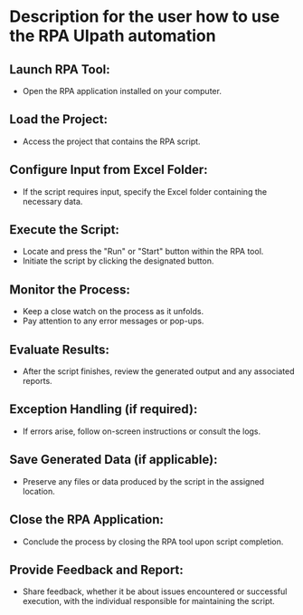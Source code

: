 # Description for the user how to use the RPA UIpath automation  
## Launch RPA Tool:
-  Open the RPA application installed on your computer.
## Load the Project:
- Access the project that contains the RPA script.
## Configure Input from Excel Folder:
- If the script requires input, specify the Excel folder containing the necessary data.
## Execute the Script:
- Locate and press the "Run" or "Start" button within the RPA tool.
- Initiate the script by clicking the designated button.
## Monitor the Process:
- Keep a close watch on the process as it unfolds.
- Pay attention to any error messages or pop-ups.
## Evaluate Results:
- After the script finishes, review the generated output and any associated reports.
## Exception Handling (if required):
- If errors arise, follow on-screen instructions or consult the logs.
## Save Generated Data (if applicable):
- Preserve any files or data produced by the script in the assigned location.
## Close the RPA Application:
- Conclude the process by closing the RPA tool upon script completion.
## Provide Feedback and Report:
- Share feedback, whether it be about issues encountered or successful execution, with the individual responsible for maintaining the script.
